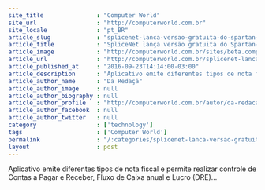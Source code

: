 ```yaml
---
site_title               : "Computer World"
site_url                 : "http://computerworld.com.br"
site_locale              : "pt_BR"
article_slug             : "splicenet-lanca-versao-gratuita-do-spartan-erp-com-emissor-de-nf-e"
article_title            : "SpliceNet lança versão gratuita do Spartan-ERP com emissor de NF-e"
article_image            : "http://computerworld.com.br/sites/beta.computerworld.com.br/files/news_articles/financas_nf-e.jpg"
article_url              : "http://computerworld.com.br/splicenet-lanca-versao-gratuita-do-spartan-erp-com-emissor-de-nf-e"
article_published_at     : "2016-09-23T14:14:00-03:00"
article_description      : "Aplicativo emite diferentes tipos de nota fiscal e permite realizar controle de Contas a Pagar e Receber, Fluxo de Caixa anual e Lucro (DRE)..."
article_author_name      : "Da Redaçã"
article_author_image     : null
article_author_biography : null
article_author_profile   : "http://computerworld.com.br/autor/da-redacao"
article_author_facebook  : null
article_author_twitter   : null
category                 : ['technology']
tags                     : ['Computer World']
permalink                : "/:categories/splicenet-lanca-versao-gratuita-do-spartan-erp-com-emissor-de-nf-e/"
layout                   : post
---
```


Aplicativo emite diferentes tipos de nota fiscal e permite realizar controle de Contas a Pagar e Receber, Fluxo de Caixa anual e Lucro (DRE)...
